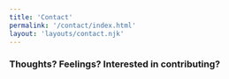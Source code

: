 ```yaml
---
title: 'Contact'
permalink: '/contact/index.html'
layout: 'layouts/contact.njk'
---
```


### Thoughts? Feelings? Interested in contributing?
